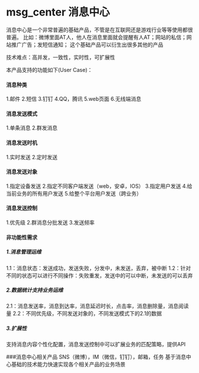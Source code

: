 # msg_center 消息中心
消息中心是一个非常普遍的基础产品，不管是在互联网还是游戏行业等等使用都很普遍。
比如：微博里面AT人，他人在消息里面就会提醒有人AT；网站的私信；网站推广广告；发短信通知；
这个基础产品可以衍生出很多其他的产品

技术难点：高并发，一致性，实时性，可扩展性

本产品支持的功能如下(User Case)：
#### 消息种类
 1.邮件
 2.短信
 3.钉钉
 4.QQ，腾讯
 5.web页面
 6.无线端消息

#### 消息发送模式
 1.单条消息
 2.群发消息
 
#### 消息发送时机
 1.实时发送
 2.定时发送
 
#### 消息发送对象
 1.指定设备发送
 2.指定不同客户端发送（web，安卓，IOS）
 3.指定用户发送
 4.给当前业务的所有用户发送
 5.给整个平台用户发送（跨业务）
 
#### 消息发送控制
 1.优先级
 2.群消息分批发送
 3.发送频率

#### 非功能性需求
##### 1.消息管理运维
 1.1：消息状态：发送成功，发送失败，分发中，未发送，丢弃，被中断
 1.2：针对不同的状态可以进行不同操作：失败重发，发送中的可以中断，未发送的可以丢弃
##### 2.数据统计支持业务运维
 2.1：消息发送率，消息到达率，消息延迟时长，点击率，消息删除量，消息阅读量
 2.2：不同优先级，不同发送对象的，不同发送模式下的2.1的数据
##### 3.扩展性
 支持消息内容个性化配置，消息发送控制中可以扩展业务的匹配策略，提供API
 
###消息中心相关产品
 SNS（微博），IM（微信，钉钉），邮箱，任务
 基于消息中心基础的技术能力快速实现各个相关产品的业务场景
 